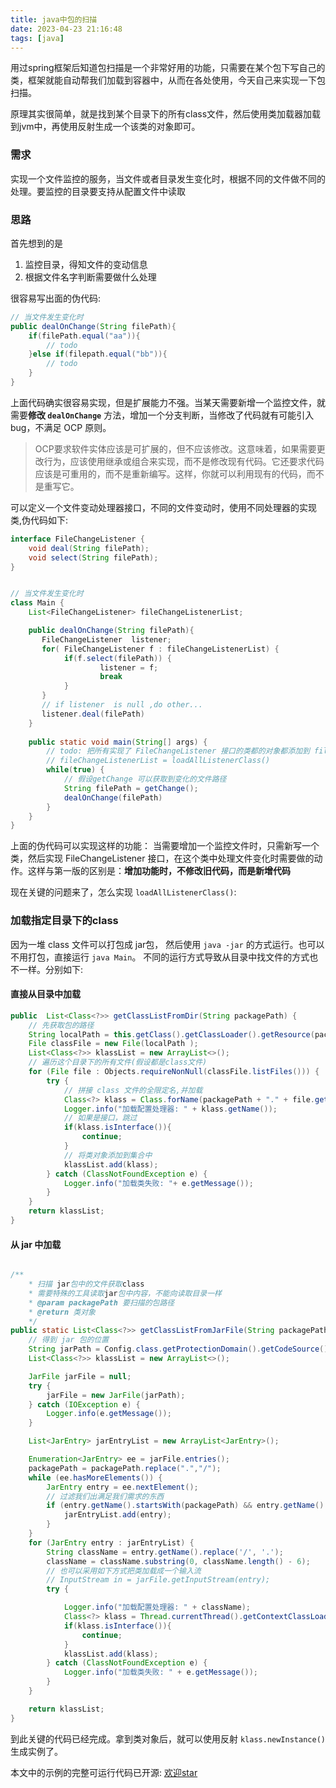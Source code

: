 ```yaml
---
title: java中包的扫描
date: 2023-04-23 21:16:48
tags: [java]
---
```


用过spring框架后知道包扫描是一个非常好用的功能，只需要在某个包下写自己的类，框架就能自动帮我们加载到容器中，从而在各处使用，今天自己来实现一下包扫描。

原理其实很简单，就是找到某个目录下的所有class文件，然后使用类加载器加载到jvm中，再使用反射生成一个该类的对象即可。


### 需求

实现一个文件监控的服务，当文件或者目录发生变化时，根据不同的文件做不同的处理。要监控的目录要支持从配置文件中读取

### 思路

首先想到的是
1. 监控目录，得知文件的变动信息
2. 根据文件名字判断需要做什么处理

很容易写出面的伪代码:

```java
// 当文件发生变化时
public dealOnChange(String filePath){
    if(filePath.equal("aa")){
        // todo
    }else if(filepath.equal("bb")){
        // todo
    }
}
```

上面代码确实很容易实现，但是扩展能力不强。当某天需要新增一个监控文件，就需要**修改 `dealOnChange`** 方法，增加一个分支判断，当修改了代码就有可能引入bug，不满足 OCP 原则。

> OCP要求软件实体应该是可扩展的，但不应该修改。这意味着，如果需要更改行为，应该使用继承或组合来实现，而不是修改现有代码。它还要求代码应该是可重用的，而不是重新编写。这样，你就可以利用现有的代码，而不是重写它。


可以定义一个文件变动处理器接口，不同的文件变动时，使用不同处理器的实现类,伪代码如下:
```java
interface FileChangeListener {
    void deal(String filePath);
    void select(String filePath);
}


// 当文件发生变化时
class Main {
    List<FileChangeListener> fileChangeListenerList;

    public dealOnChange(String filePath){
       FileChangeListener  listener;
       for( FileChangeListener f : fileChangeListenerList) {
            if(f.select(filePath)) {
                    listener = f;
                    break
            }
       }
       // if listener  is null ,do other...
       listener.deal(filePath)
    }
    
    public static void main(String[] args) {
        // todo: 把所有实现了 FileChangeListener 接口的类都的对象都添加到 fileChangeListenerList 集合中
        // fileChangeListenerList = loadAllListenerClass()
        while(true) {
            // 假设getChange 可以获取到变化的文件路径
            String filePath = getChange();
            dealOnChange(filePath)
        }
    }
}
```

上面的伪代码可以实现这样的功能： 当需要增加一个监控文件时，只需新写一个类，然后实现 FileChangeListener 接口，在这个类中处理文件变化时需要做的动作。这样与第一版的区别是：**增加功能时，不修改旧代码，而是新增代码**

现在关键的问题来了，怎么实现 `loadAllListenerClass()`:

### 加载指定目录下的class

因为一堆 class 文件可以打包成 jar包， 然后使用 `java -jar` 的方式运行。也可以不用打包，直接运行 `java Main`。 不同的运行方式导致从目录中找文件的方式也不一样。分别如下:

#### 直接从目录中加载
```java
public  List<Class<?>> getClassListFromDir(String packagePath) {
    // 先获取包的路径
    String localPath = this.getClass().getClassLoader().getResource(packagePath.replace(".","/")).getPath();
    File classFile = new File(localPath );
    List<Class<?>> klassList = new ArrayList<>();
    // 遍历这个目录下的所有文件(假设都是class文件)
    for (File file : Objects.requireNonNull(classFile.listFiles())) {
        try {
            // 拼接 class 文件的全限定名,并加载
            Class<?> klass = Class.forName(packagePath + "." + file.getName().replace(".class","") );
            Logger.info("加载配置处理器: " + klass.getName());
            // 如果是接口，跳过
            if(klass.isInterface()){
                continue;
            }
            // 将类对象添加到集合中
            klassList.add(klass);
        } catch (ClassNotFoundException e) {
            Logger.info("加载类失败: "+ e.getMessage());
        }
    }
    return klassList;
}
```

#### 从 jar 中加载

```java

/**
    * 扫描 jar包中的文件获取class
    * 需要特殊的工具读取jar包中内容，不能向读取目录一样
    * @param packagePath 要扫描的包路径
    * @return 类对象
    */
public static List<Class<?>> getClassListFromJarFile(String packagePath) {
    // 得到 jar 包的位置
    String jarPath = Config.class.getProtectionDomain().getCodeSource().getLocation().getPath();
    List<Class<?>> klassList = new ArrayList<>();

    JarFile jarFile = null;
    try {
        jarFile = new JarFile(jarPath);
    } catch (IOException e) {
        Logger.info(e.getMessage());
    }

    List<JarEntry> jarEntryList = new ArrayList<JarEntry>();

    Enumeration<JarEntry> ee = jarFile.entries();
    packagePath = packagePath.replace(".","/");
    while (ee.hasMoreElements()) {
        JarEntry entry = ee.nextElement();
        // 过滤我们出满足我们需求的东西
        if (entry.getName().startsWith(packagePath) && entry.getName().endsWith(".class")) {
            jarEntryList.add(entry);
        }
    }
    for (JarEntry entry : jarEntryList) {
        String className = entry.getName().replace('/', '.');
        className = className.substring(0, className.length() - 6);
        // 也可以采用如下方式把类加载成一个输入流
        // InputStream in = jarFile.getInputStream(entry);
        try {

            Logger.info("加载配置处理器: " + className);
            Class<?> klass = Thread.currentThread().getContextClassLoader().loadClass(className);
            if(klass.isInterface()){
                continue;
            }
            klassList.add(klass);
        } catch (ClassNotFoundException e) {
            Logger.info("加载类失败: " + e.getMessage());
        }
    }

    return klassList;
}
```

到此关键的代码已经完成。拿到类对象后，就可以使用反射 `klass.newInstance()` 生成实例了。

本文中的示例的完整可运行代码已开源: [欢迎star](https://github.com/dccmmtop/SyncConfig)